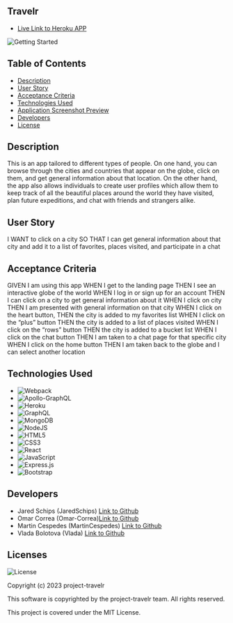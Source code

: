 ## Travelr

- [Live Link to Heroku APP]()

![Getting Started](./src/components/Globe.jpg)

## Table of Contents

- [Description](#description)
- [User Story](#user-story)
- [Acceptance Criteria](#acceptance-criteria)
- [Technologies Used](#technologies-used)
- [Application Screenshot Preview](#application-screenshot-preview)
- [Developers](#developers)
- [License](#License)

## Description

This is an app tailored to different types of people. On one hand, you can browse through the cities and countries that appear on the globe, click on them, and get general information about that location. On the other hand, the app also allows individuals to create user profiles which allow them to keep track of all the beautiful places around the world they have visited, plan future expeditions, and chat with friends and strangers alike.

## User Story

I WANT to click on a city
SO THAT I can get general information about that city and add it to a list of favorites, places visited, and participate in a chat

## Acceptance Criteria

GIVEN I am using this app
WHEN I get to the landing page
THEN I see an interactive globe of the world
WHEN I log in or sign up for an account
THEN I can click on a city to get general information about it
WHEN I click on city
THEN I am presented with general information on that city
WHEN I click on the heart button,
THEN the city is added to my favorites list
WHEN I click on the “plus” button
THEN the city is added to a list of places visited
WHEN I click on the “rows” button
THEN the city is added to a bucket list
WHEN I click on the chat button
THEN I am taken to a chat page for that specific city
WHEN I click on the home button
THEN I am taken back to the globe and I can select another location

## Technologies Used

- ![Webpack](https://img.shields.io/badge/webpack-%238DD6F9.svg?style=for-the-badge&logo=webpack&logoColor=black)
- ![Apollo-GraphQL](https://img.shields.io/badge/-ApolloGraphQL-311C87?style=for-the-badge&logo=apollo-graphql)
- ![Heroku](https://img.shields.io/badge/heroku-%23430098.svg?style=for-the-badge&logo=heroku&logoColor=white)
- ![GraphQL](https://img.shields.io/badge/-GraphQL-E10098?style=for-the-badge&logo=graphql&logoColor=white)
- ![MongoDB](https://img.shields.io/badge/MongoDB-%234ea94b.svg?style=for-the-badge&logo=mongodb&logoColor=white)
- ![NodeJS](https://img.shields.io/badge/node.js-6DA55F?style=for-the-badge&logo=node.js&logoColor=white)
- ![HTML5](https://img.shields.io/badge/html5-%23E34F26.svg?style=for-the-badge&logo=html5&logoColor=white)
- ![CSS3](https://img.shields.io/badge/css3-%231572B6.svg?style=for-the-badge&logo=css3&logoColor=white)
- ![React](https://img.shields.io/badge/react-%2320232a.svg?style=for-the-badge&logo=react&logoColor=%2361DAFB)
- ![JavaScript](https://img.shields.io/badge/javascript-%23323330.svg?style=for-the-badge&logo=javascript&logoColor=%23F7DF1E)
- ![Express.js](https://img.shields.io/badge/express.js-%23404d59.svg?style=for-the-badge&logo=express&logoColor=%2361DAFB)
- ![Bootstrap](https://img.shields.io/badge/bootstrap-%23563D7C.svg?style=for-the-badge&logo=bootstrap&logoColor=white)

## Developers

- Jared Schips (JaredSchips) [Link to Github](https://github.com/JaredSchips)
- Omar Correa (Omar-Correa)[Link to Github](https://github.com/omar-correa)
- Martin Cespedes (MartinCespedes) [Link to Github](https://github.com/MartinCespedes)
- Vlada Bolotova (Vlada) [Link to Github](https://github.com/VladaBolotova)

## Licenses

![License](https://img.shields.io/badge/License-MIT-yellow.svg)

Copyright (c) 2023 project-travelr

This software is copyrighted by the project-travelr team. All rights reserved.

This project is covered under the MIT License.
